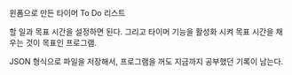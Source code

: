 윈폼으로 만든 타이머 To Do 리스트

할 일과 목표 시간을 설정하면 된다.
그리고 타이머 기능을 활성화 시켜 목표 시간을 채우는 것이 목표인 프로그램.

JSON 형식으로 파일을 저장해서, 프로그램을 꺼도 지금까지 공부했던 기록이 남는다.
